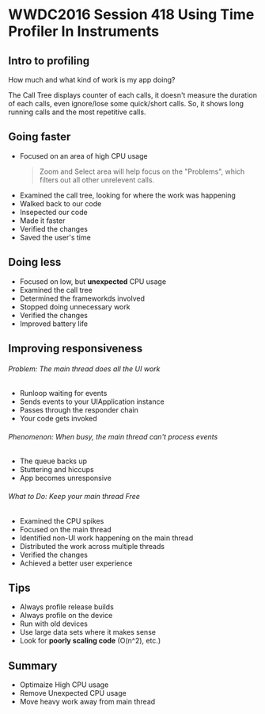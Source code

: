 # WWDC2016 Session 418 Using Time Profiler In Instruments

## Intro to profiling
How much and what kind of work is my app doing?

The Call Tree displays counter of each calls, it doesn't measure the duration of each calls, even ignore/lose some quick/short calls. So, it shows long running calls and the most repetitive calls.

## Going faster
- Focused on an area of high CPU usage
	> Zoom and Select area will help focus on the "Problems", which filters out all other unrelevent calls.
- Examined the call tree, looking for where the work was happening
- Walked back to our code
- Insepected our code
- Made it faster
- Verified the changes
- Saved the user's time

## Doing less
- Focused on low, but __unexpected__ CPU usage
- Examined the call tree
- Determined the frameworkds involved
- Stopped doing unnecessary work
- Verified the changes
- Improved battery life

## Improving responsiveness

###### Problem: The main thread does all the UI work
- Runloop waiting for events
- Sends events to your UIApplication instance
- Passes through the responder chain
- Your code gets invoked

###### Phenomenon: When busy, the main thread can't process events
- The queue backs up
- Stuttering and hiccups
- App becomes unresponsive

###### What to Do: Keep your main thread Free
- Examined the CPU spikes
- Focused on the main thread
- Identified non-UI work happening on the main thread
- Distributed the work across multiple threads
- Verified the changes
- Achieved a better user experience

## Tips
- Always profile release builds
- Always profile on the device
- Run with old devices
- Use large data sets where it makes sense
- Look for **poorly scaling code** (O(n^2), etc.)

## Summary
- Optimaize High CPU usage
- Remove Unexpected CPU usage
- Move heavy work away from main thread